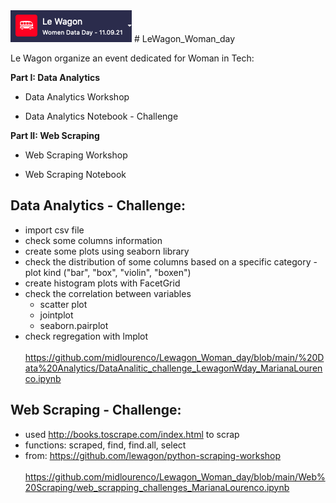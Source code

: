 <img src="lewagonlogo.png">
# LeWagon_Woman_day

Le Wagon organize an event dedicated for Woman in Tech:

**Part I: Data Analytics**

* Data Analytics Workshop

* Data Analytics Notebook - Challenge


**Part II: Web Scraping**

* Web Scraping Workshop

* Web Scraping Notebook



## Data Analytics - Challenge:
* import csv file
* check some columns information
* create some plots using seaborn library
* check the distribution of some columns based on a specific category - plot kind ("bar", "box", "violin", "boxen") 
* create histogram plots with FacetGrid
* check the correlation between variables
  - scatter plot
  - jointplot
  - seaborn.pairplot
* check regregation with lmplot <br><br>
https://github.com/midlourenco/Lewagon_Woman_day/blob/main/%20Data%20Analytics/DataAnalitic_challenge_LewagonWday_MarianaLourenco.ipynb


## Web Scraping - Challenge:
* used  http://books.toscrape.com/index.html to scrap
* functions: scraped, find, find.all, select
* from: https://github.com/lewagon/python-scraping-workshop
<br><br>
https://github.com/midlourenco/Lewagon_Woman_day/blob/main/Web%20Scraping/web_scrapping_challenges_MarianaLourenco.ipynb
